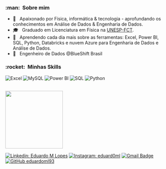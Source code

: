 
<h3> :man: &nbsp;Sobre mim </h3>

- 🤔 &nbsp; Apaixonado por Física, informática & tecnologia - aprofundando os conhecimentos em Análise de Dados & Engenharia de Dados.
- 🎓 &nbsp; Graduado em Licenciatura em Física na <a href="https://www.fct.unesp.br/">UNESP-FCT</a>.
- 🌱 &nbsp; Aprendendo cada dia mais sobre as ferramentas: Excel, Power BI, SQL, Python, Databricks e nuvem Azure para Engenharia de Dados e Análise de Dados.
- 💼 &nbsp; Engenheiro de Dados @BlueShift Brasil

<h3> :rocket: &nbsp;Minhas Skills </h3>


 ![Excel](https://img.shields.io/badge/Microsoft_Excel-217346?style=for-the-badge&logo=microsoft-excel&logoColor=white)
 ![MySQL](https://img.shields.io/badge/-MySQL-333333?style=flat&logo=mysql)
 ![Power BI](https://img.shields.io/badge/PowerBI-F2C811?style=for-the-badge&logo=Power%20BI&logoColor=white)
 ![SQL](https://img.shields.io/badge/Microsoft_SQL_Server-CC2927?style=for-the-badge&logo=microsoft-sql-server&logoColor=white)
 ![Python](https://img.shields.io/badge/Python-3776AB?style=for-the-badge&logo=python&logoColor=white)


<br/>
<img height="180em" src="https://github-readme-stats.vercel.app/api?username=eduardoml93&show_icons=true&theme=tokyonight"/>

<br/>

[![Linkedin: Eduardo M Lopes](https://img.shields.io/badge/-EduardoMLopes-blue?style=flat-square&logo=Linkedin&logoColor=white&link=https://www.linkedin.com/in/eduardo-moreni-lopes-5b2712214/)](https://www.linkedin.com/in/eduardo-moreni-lopes-5b2712214/)
[![Instagram: eduard0ml](https://img.shields.io/badge/-@eduard0ml-blue?style=flat-square&logo=Instagram&logoColor=white&link=https://instagram.com/eduard0ml/)](https://instagram.com/eduard0ml/)
[![Gmail Badge](https://img.shields.io/badge/-eduardo.moreni1@gmail.com-006bed?style=flat-square&logo=Gmail&logoColor=white&link=mailto:eduardo.moreni1@gmail.com)](mailto:eduardo.moreni1@gmail.com)
[![GitHub eduardoml93]( https://img.shields.io/github/followers/eduardoml93?label=follow&style=social)](https://github.com/eduardoml93)

